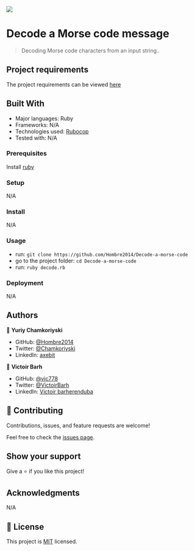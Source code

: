 ![](https://img.shields.io/badge/Microverse-blueviolet)

# Decode a Morse code message

> Decoding Morse code characters from an input string..

## Project requirements

The project requirements can be viewed [here](https://github.com/microverseinc/curriculum-ruby/blob/main/simple-ruby/morse_code.md)

## Built With

- Major languages: Ruby
- Frameworks: N/A
- Technologies used: [Rubocop](https://rubocop.org/)
- Tested with: N/A

### Prerequisites

Install [ruby](https://www.ruby-lang.org/en/)

### Setup

N/A

### Install

N/A

### Usage

- run: `git clone https://github.com/Hombre2014/Decode-a-morse-code`
- go to the project folder: `cd Decode-a-morse-code`
- run: `ruby decode.rb`

### Deployment

N/A

## Authors

👤 **Yuriy Chamkoriyski**

- GitHub: [@Hombre2014](https://github.com/Hombre2014)
- Twitter: [@Chamkoriyski](https://twitter.com/Chamkoriyski)
- LinkedIn: [axebit](https://linkedin.com/in/axebit)

👤 **Victoir Barh**

- GitHub: [@vic778](https://github.com/vic778)
- Twitter: [@VictoirBarh](https://twitter.com/VictoirBarh)
- LinkedIn: [Victoir barherenduba](https://www.linkedin.com/in/victor-emmanuel-barh-a93900200/)

## 🤝 Contributing

Contributions, issues, and feature requests are welcome!

Feel free to check the [issues page](https://github.com/Hombre2014/Decode-a-morse-code).

## Show your support

Give a ⭐️ if you like this project!

## Acknowledgments

N/A

## 📝 License

This project is [MIT](./license.md) licensed.
